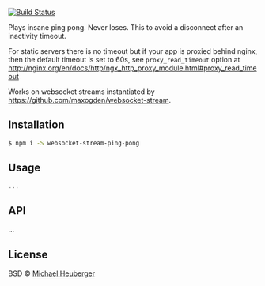 [![Build Status](https://travis-ci.org/binarykitchen/websocket-stream-ping-pong.svg?branch=master)](https://travis-ci.org/binarykitchen/websocket-stream-ping-pong)

Plays insane ping pong. Never loses. This to avoid a disconnect after an inactivity timeout.

For static servers there is no timeout but if your app is proxied behind nginx, then the default timeout is set to 60s, see `proxy_read_timeout` option at http://nginx.org/en/docs/http/ngx_http_proxy_module.html#proxy_read_timeout

Works on websocket streams instantiated by https://github.com/maxogden/websocket-stream.

## Installation

```bash
$ npm i -S websocket-stream-ping-pong
```

## Usage

```javascript
...

```


## API

...


## License

BSD © [Michael Heuberger](http://www.binarykitchen.com)
